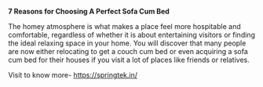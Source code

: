 **7 Reasons for Choosing A Perfect Sofa Cum Bed**

The homey atmosphere is what makes a place feel more hospitable and comfortable, regardless of whether it is about entertaining visitors or finding the ideal relaxing space in your home. You will discover that many people are now either relocating to get a couch cum bed or even acquiring a sofa cum bed for their houses if you visit a lot of places like friends or relatives.

Visit to know more- https://springtek.in/
